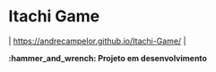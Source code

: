 # Itachi Game
| https://andrecampelor.github.io/Itachi-Game/ |

<summary><b>:hammer_and_wrench: Projeto em desenvolvimento </b></summary>
